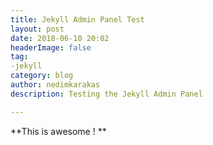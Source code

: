 ```yaml
---
title: Jekyll Admin Panel Test
layout: post
date: 2018-06-10 20:02
headerImage: false
tag:
-jekyll
category: blog
author: nedimkarakas
description: Testing the Jekyll Admin Panel

---
```


**This is awesome ! **
